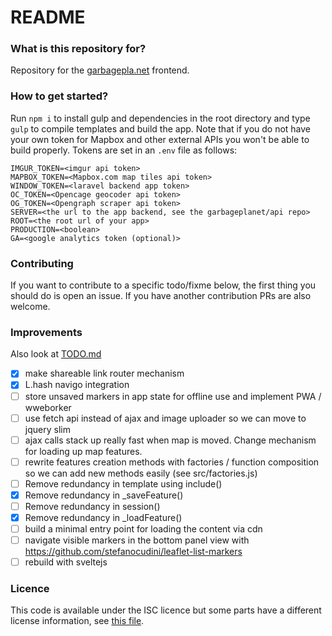 # README #

### What is this repository for?

Repository for the [garbagepla.net](https://garbagepla.net) frontend.

### How to get started?

Run `npm i` to install gulp and dependencies in the root directory and type `gulp` to compile templates and build the app. Note that if you do not have your own token for Mapbox and other external APIs you won't be able to build properly. Tokens are set in an `.env` file as follows:

```
IMGUR_TOKEN=<imgur api token>
MAPBOX_TOKEN=<Mapbox.com map tiles api token>
WINDOW_TOKEN=<laravel backend app token>
OC_TOKEN=<Opencage geocoder api token>
OG_TOKEN=<Opengraph scraper api token>
SERVER=<the url to the app backend, see the garbageplanet/api repo>
ROOT=<the root url of your app>
PRODUCTION=<boolean>
GA=<google analytics token (optional)>
```

### Contributing

If you want to contribute to a specific todo/fixme below, the first thing you should do is open an issue. If you have another contribution PRs are also welcome.

### Improvements

Also look at [TODO.md](https://github.com/garbageplanet/frontend/blob/navigo/TODO.md)

- [x] make shareable link router mechanism
- [x] L.hash navigo integration
- [ ] store unsaved markers in app state for offline use and implement PWA / wweborker
- [ ] use fetch api instead of ajax and image uploader so we can move to jquery slim
- [ ] ajax calls stack up really fast when map is moved. Change mechanism for loading up map features.
- [ ] rewrite features creation methods with factories / function composition so we can add new methods easily (see src/factories.js)
- [ ] Remove redundancy in template using include()
- [x] Remove redundancy in _saveFeature()
- [ ] Remove redundancy in session()
- [x] Remove redundancy in _loadFeature()
- [ ] build a minimal entry point for loading the content via cdn
- [ ] navigate visible markers in the bottom panel view with https://github.com/stefanocudini/leaflet-list-markers
- [ ] rebuild with sveltejs

### Licence

This code is available under the ISC licence but some parts have a different license information, see [this file](https://github.com/garbageplanet/web-ui/blob/dev/license.md).
